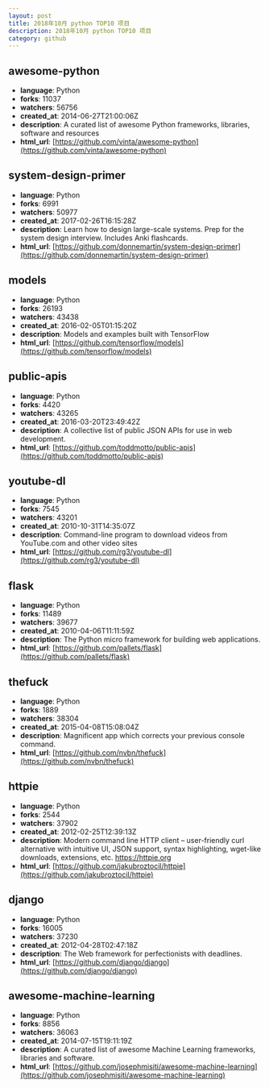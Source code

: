 ```yaml
---
layout: post
title: 2018年10月 python TOP10 项目
description: 2018年10月 python TOP10 项目
category: github
---
```

## awesome-python 
- **language**: Python 
- **forks**: 11037 
- **watchers**: 56756 
- **created_at**: 2014-06-27T21:00:06Z 
- **description**: A curated list of awesome Python frameworks, libraries, software and resources 
- **html_url**: [https://github.com/vinta/awesome-python](https://github.com/vinta/awesome-python) 

## system-design-primer 
- **language**: Python 
- **forks**: 6991 
- **watchers**: 50977 
- **created_at**: 2017-02-26T16:15:28Z 
- **description**: Learn how to design large-scale systems. Prep for the system design interview.  Includes Anki flashcards. 
- **html_url**: [https://github.com/donnemartin/system-design-primer](https://github.com/donnemartin/system-design-primer) 

## models 
- **language**: Python 
- **forks**: 26193 
- **watchers**: 43438 
- **created_at**: 2016-02-05T01:15:20Z 
- **description**: Models and examples built with TensorFlow 
- **html_url**: [https://github.com/tensorflow/models](https://github.com/tensorflow/models) 

## public-apis 
- **language**: Python 
- **forks**: 4420 
- **watchers**: 43265 
- **created_at**: 2016-03-20T23:49:42Z 
- **description**: A collective list of public JSON APIs for use in web development. 
- **html_url**: [https://github.com/toddmotto/public-apis](https://github.com/toddmotto/public-apis) 

## youtube-dl 
- **language**: Python 
- **forks**: 7545 
- **watchers**: 43201 
- **created_at**: 2010-10-31T14:35:07Z 
- **description**: Command-line program to download videos from YouTube.com and other video sites 
- **html_url**: [https://github.com/rg3/youtube-dl](https://github.com/rg3/youtube-dl) 

## flask 
- **language**: Python 
- **forks**: 11489 
- **watchers**: 39677 
- **created_at**: 2010-04-06T11:11:59Z 
- **description**: The Python micro framework for building web applications. 
- **html_url**: [https://github.com/pallets/flask](https://github.com/pallets/flask) 

## thefuck 
- **language**: Python 
- **forks**: 1889 
- **watchers**: 38304 
- **created_at**: 2015-04-08T15:08:04Z 
- **description**: Magnificent app which corrects your previous console command. 
- **html_url**: [https://github.com/nvbn/thefuck](https://github.com/nvbn/thefuck) 

## httpie 
- **language**: Python 
- **forks**: 2544 
- **watchers**: 37902 
- **created_at**: 2012-02-25T12:39:13Z 
- **description**: Modern command line HTTP client – user-friendly curl alternative with intuitive UI, JSON support, syntax highlighting, wget-like downloads, extensions, etc.  https://httpie.org 
- **html_url**: [https://github.com/jakubroztocil/httpie](https://github.com/jakubroztocil/httpie) 

## django 
- **language**: Python 
- **forks**: 16005 
- **watchers**: 37230 
- **created_at**: 2012-04-28T02:47:18Z 
- **description**: The Web framework for perfectionists with deadlines. 
- **html_url**: [https://github.com/django/django](https://github.com/django/django) 

## awesome-machine-learning 
- **language**: Python 
- **forks**: 8856 
- **watchers**: 36063 
- **created_at**: 2014-07-15T19:11:19Z 
- **description**: A curated list of awesome Machine Learning frameworks, libraries and software. 
- **html_url**: [https://github.com/josephmisiti/awesome-machine-learning](https://github.com/josephmisiti/awesome-machine-learning) 

